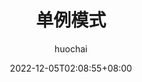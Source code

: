 ---
title: "单例模式"
author: "huochai"
date: 2022-12-05T02:08:55+08:00
draft: false

categories: ["java基础", "设计模式" ]
---